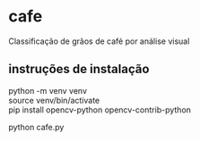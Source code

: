 # cafe  
Classificação de grãos de café por análise visual  

## instruções de instalação  

python -m venv venv  
source venv/bin/activate  
pip install opencv-python opencv-contrib-python

python cafe.py  
